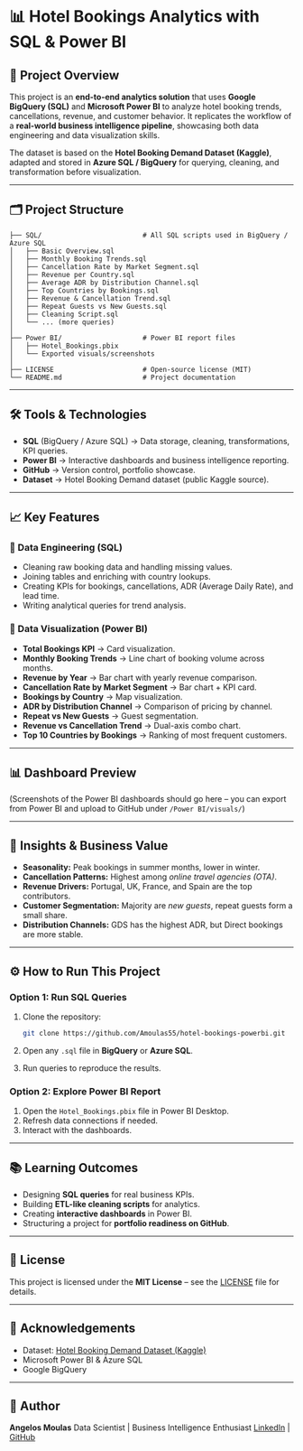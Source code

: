 # 📊 Hotel Bookings Analytics with SQL & Power BI

## 🚀 Project Overview

This project is an **end-to-end analytics solution** that uses **Google BigQuery (SQL)** and **Microsoft Power BI** to analyze hotel booking trends, cancellations, revenue, and customer behavior. It replicates the workflow of a **real-world business intelligence pipeline**, showcasing both data engineering and data visualization skills.

The dataset is based on the **Hotel Booking Demand Dataset (Kaggle)**, adapted and stored in **Azure SQL / BigQuery** for querying, cleaning, and transformation before visualization.

---

## 🗂 Project Structure

```
├── SQL/                         # All SQL scripts used in BigQuery / Azure SQL
│   ├── Basic Overview.sql
│   ├── Monthly Booking Trends.sql
│   ├── Cancellation Rate by Market Segment.sql
│   ├── Revenue per Country.sql
│   ├── Average ADR by Distribution Channel.sql
│   ├── Top Countries by Bookings.sql
│   ├── Revenue & Cancellation Trend.sql
│   ├── Repeat Guests vs New Guests.sql
│   ├── Cleaning Script.sql
│   └── ... (more queries)
│
├── Power BI/                    # Power BI report files
│   ├── Hotel_Bookings.pbix
│   └── Exported visuals/screenshots
│
├── LICENSE                      # Open-source license (MIT)
└── README.md                    # Project documentation
```

---

## 🛠 Tools & Technologies

* **SQL** (BigQuery / Azure SQL) → Data storage, cleaning, transformations, KPI queries.
* **Power BI** → Interactive dashboards and business intelligence reporting.
* **GitHub** → Version control, portfolio showcase.
* **Dataset** → Hotel Booking Demand dataset (public Kaggle source).

---

## 📈 Key Features

### 🔹 Data Engineering (SQL)

* Cleaning raw booking data and handling missing values.
* Joining tables and enriching with country lookups.
* Creating KPIs for bookings, cancellations, ADR (Average Daily Rate), and lead time.
* Writing analytical queries for trend analysis.

### 🔹 Data Visualization (Power BI)

* **Total Bookings KPI** → Card visualization.
* **Monthly Booking Trends** → Line chart of booking volume across months.
* **Revenue by Year** → Bar chart with yearly revenue comparison.
* **Cancellation Rate by Market Segment** → Bar chart + KPI card.
* **Bookings by Country** → Map visualization.
* **ADR by Distribution Channel** → Comparison of pricing by channel.
* **Repeat vs New Guests** → Guest segmentation.
* **Revenue vs Cancellation Trend** → Dual-axis combo chart.
* **Top 10 Countries by Bookings** → Ranking of most frequent customers.

---

## 📊 Dashboard Preview

(Screenshots of the Power BI dashboards should go here – you can export from Power BI and upload to GitHub under `/Power BI/visuals/`)

---

## 🧠 Insights & Business Value

* **Seasonality:** Peak bookings in summer months, lower in winter.
* **Cancellation Patterns:** Highest among *online travel agencies (OTA)*.
* **Revenue Drivers:** Portugal, UK, France, and Spain are the top contributors.
* **Customer Segmentation:** Majority are *new guests*, repeat guests form a small share.
* **Distribution Channels:** GDS has the highest ADR, but Direct bookings are more stable.

---

## ⚙️ How to Run This Project

### Option 1: Run SQL Queries

1. Clone the repository:

   ```bash
   git clone https://github.com/Amoulas55/hotel-bookings-powerbi.git
   ```
2. Open any `.sql` file in **BigQuery** or **Azure SQL**.
3. Run queries to reproduce the results.

### Option 2: Explore Power BI Report

1. Open the `Hotel_Bookings.pbix` file in Power BI Desktop.
2. Refresh data connections if needed.
3. Interact with the dashboards.

---

## 📚 Learning Outcomes

* Designing **SQL queries** for real business KPIs.
* Building **ETL-like cleaning scripts** for analytics.
* Creating **interactive dashboards** in Power BI.
* Structuring a project for **portfolio readiness on GitHub**.

---

## 📜 License

This project is licensed under the **MIT License** – see the [LICENSE](LICENSE) file for details.

---

## 🙌 Acknowledgements

* Dataset: [Hotel Booking Demand Dataset (Kaggle)](https://www.kaggle.com/jessemostipak/hotel-booking-demand)
* Microsoft Power BI & Azure SQL
* Google BigQuery

---

## 👤 Author

**Angelos Moulas**
Data Scientist | Business Intelligence Enthusiast
[LinkedIn](https://www.linkedin.com/in/angelos-moulas/) | [GitHub](https://github.com/Amoulas55)
